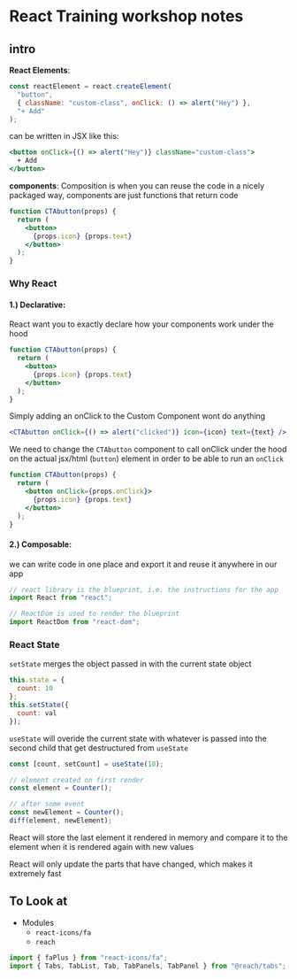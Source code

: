 # React Training workshop notes

## **intro**

**React Elements**:

```js
const reactElement = react.createElement(
  "button",
  { className: "custom-class", onClick: () => alert("Hey") },
  "+ Add"
);
```

can be written in JSX like this:

```jsx
<button onClick={() => alert("Hey")} className="custom-class">
  + Add
</button>
```

**components**:
Composition is when you can reuse the code in a nicely packaged way, components are just functions that return code

```jsx
function CTAbutton(props) {
  return (
    <button>
      {props.icon} {props.text}
    </button>
  );
}
```

### Why React

#### 1.) **Declarative**:

React want you to exactly declare how your components work under the hood

```jsx
function CTAbutton(props) {
  return (
    <button>
      {props.icon} {props.text}
    </button>
  );
}
```

Simply adding an onClick to the Custom Component wont do anything

```jsx
<CTAbutton onClick={() => alert("clicked")} icon={icon} text={text} />
```

We need to change the `CTAbutton` component to call onClick under the hood on the actual jsx/html (`button`) element in order to be able to run an `onClick`

```jsx
function CTAbutton(props) {
  return (
    <button onClick={props.onClick}>
      {props.icon} {props.text}
    </button>
  );
}
```

#### 2.) **Composable**:

we can write code in one place and export it and reuse it anywhere in our app

```js
// react library is the blueprint, i.e. the instructions for the app
import React from "react";

// ReactDom is used to render the blueprint
import ReactDom from "react-dom";
```

### React State

`setState` merges the object passed in with the current state object

```jsx
this.state = {
  count: 10
};
this.setState({
  count: val
});
```

`useState` will overide the current state with whatever is passed into the second child that get destructured from `useState`

```jsx
const [count, setCount] = useState(10);
```

```jsx
// element created on first render
const element = Counter();

// after some event
const newElement = Counter();
diff(element, newElement);
```

React will store the last element it rendered in memory and compare it to the element when it is rendered again with new values

React will only update the parts that have changed, which makes it extremely fast

## To Look at

- Modules
  - `react-icons/fa`
  - `reach`

```js
import { faPlus } from "react-icons/fa";
import { Tabs, TabList, Tab, TabPanels, TabPanel } from "@reach/tabs";
```
